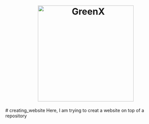 <h1 align="center">
  <img logo.png alt="GreenX" width="300">
</h1>
# creating_website
Here, I am trying to creat a website on top of a repository
